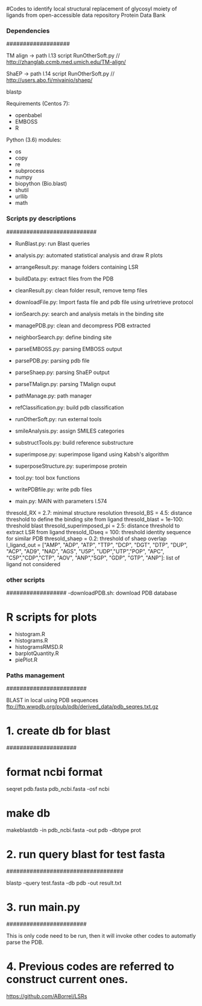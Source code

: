 #Codes to identify local structural replacement of glycosyl moiety of ligands from open-accessible data repository Protein Data Bank
### Dependencies  ###
###################

TM align -> path l.13 script RunOtherSoft.py // http://zhanglab.ccmb.med.umich.edu/TM-align/

ShaEP -> path l.14 script RunOtherSoft.py // http://users.abo.fi/mivainio/shaep/

blastp

Requirements (Centos 7): 
- openbabel
- EMBOSS
- R 

Python (3.6) modules:
- os
- copy
- re
- subprocess
- numpy
- biopython (Bio.blast)
- shutil
- urllib
- math



### Scripts py descriptions  ###
###########################

- RunBlast.py: run Blast queries
- analysis.py: automated statistical analysis and draw R plots
- arrangeResult.py: manage folders containing LSR
- buildData.py: extract files from the PDB
- cleanResult.py: clean folder result, remove temp files
- downloadFile.py: Import fasta file and pdb file using urlretrieve protocol
- ionSearch.py: search and analysis metals in the binding site
- managePDB.py: clean and decompress PDB extracted
- neighborSearch.py: define binding site
- parseEMBOSS.py: parsing EMBOSS output
- parsePDB.py: parsing pdb file
- parseShaep.py: parsing ShaEP output
- parseTMalign.py: parsing TMalign ouput
- pathManage.py: path manager
- refClassification.py: build pdb classification
- runOtherSoft.py: run external tools
- smileAnalysis.py: assign SMILES categories
- substructTools.py: build reference substructure
- superimpose.py: superimpose ligand using Kabsh's algorithm
- superposeStructure.py: superimpose protein
- tool.py: tool box functions
- writePDBfile.py: write pdb files

- main.py: MAIN with parameters l.574

thresold_RX = 2.7: minimal structure resolution
thresold_BS = 4.5: distance threshold to define the binding site from ligand
thresold_blast = 1e-100: threshold blast
thresold_superimposed_pi = 2.5: distance threshold to extract LSR from ligand
thresold_IDseq = 100: threshold identity sequence for similar PDB
thresold_shaep = 0.2: threshold of shaep overlap
l_ligand_out = ["AMP", "ADP", "ATP", "TTP", "DCP", "DGT", "DTP", "DUP", "ACP", "AD9", "NAD", "AGS", "U5P", "UDP","UTP","POP", "APC", "C5P","CDP","CTP", "AOV", "ANP","5GP", "GDP", "GTP", "ANP"]: list of ligand not considered

### other scripts ###
##################
-downloadPDB.sh: download PDB database

# R scripts for plots
- histogram.R
- histograms.R
- histogramsRMSD.R
- barplotQuantity.R
- piePlot.R

### Paths management ###
########################

BLAST in local using PDB sequences ftp://ftp.wwpdb.org/pub/pdb/derived_data/pdb_seqres.txt.gz

# 1. create db for blast #
#####################

# format ncbi format
seqret pdb.fasta pdb_ncbi.fasta -osf ncbi

# make db
makeblastdb -in pdb_ncbi.fasta -out pdb -dbtype prot

# 2. run query blast for test fasta
###################################

blastp -query test.fasta -db pdb -out result.txt
# 3. run main.py
########################

This is only code need to be run, then it will invoke other codes to automatly parse the PDB.

# 4. Previous codes are referred to construct current ones.

https://github.com/ABorrel/LSRs
